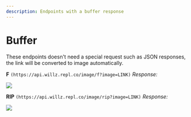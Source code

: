 ```yaml
---
description: Endpoints with a buffer response
---
```


# Buffer

These endpoints doesn't need a special request such as JSON responses, the link will be converted to image automatically.

**F** `(https://api.willz.repl.co/image/f?image=LINK)`
*Response:*

![](https://cdn.discordapp.com/attachments/812051191994908713/880610088816099388/unknown.png)

**RIP** `(https://api.willz.repl.co/image/rip?image=LINK)`
*Response:*

![](https://media.discordapp.net/attachments/812051191994908713/880610837268664380/rip.png)
